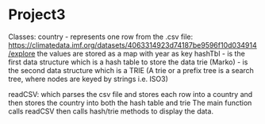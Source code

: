# Project3
Classes:
  country - represents one row from the .csv file:  https://climatedata.imf.org/datasets/4063314923d74187be9596f10d034914/explore
    the values are stored as a map with year as key
  hashTbl - is the first data structure which is a hash table to store the data
  trie (Marko) - is the second data structure which is a TRIE (A trie or a prefix tree is a search tree, where nodes are keyed by strings i.e. ISO3)

readCSV: which parses the csv file and stores each row into a country and then stores the country into both the hash table and trie
The main function calls readCSV then calls hash/trie methods to display the data.
